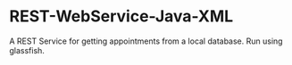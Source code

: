 # REST-WebService-Java-XML
A REST Service for getting appointments from a local database. Run using glassfish.

